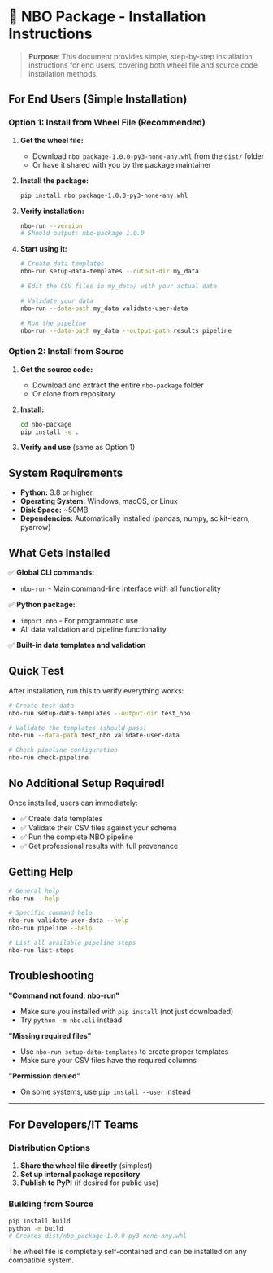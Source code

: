 # 🚀 NBO Package - Installation Instructions

> **Purpose**: This document provides simple, step-by-step installation instructions for end users, covering both wheel file and source code installation methods.

## For End Users (Simple Installation)

### Option 1: Install from Wheel File (Recommended)

1. **Get the wheel file:**

   - Download `nbo_package-1.0.0-py3-none-any.whl` from the `dist/` folder
   - Or have it shared with you by the package maintainer

2. **Install the package:**

   ```bash
   pip install nbo_package-1.0.0-py3-none-any.whl
   ```

3. **Verify installation:**

   ```bash
   nbo-run --version
   # Should output: nbo-package 1.0.0
   ```

4. **Start using it:**

   ```bash
   # Create data templates
   nbo-run setup-data-templates --output-dir my_data

   # Edit the CSV files in my_data/ with your actual data

   # Validate your data
   nbo-run --data-path my_data validate-user-data

   # Run the pipeline
   nbo-run --data-path my_data --output-path results pipeline
   ```

### Option 2: Install from Source

1. **Get the source code:**

   - Download and extract the entire `nbo-package` folder
   - Or clone from repository

2. **Install:**

   ```bash
   cd nbo-package
   pip install -e .
   ```

3. **Verify and use** (same as Option 1)

## System Requirements

- **Python:** 3.8 or higher
- **Operating System:** Windows, macOS, or Linux
- **Disk Space:** ~50MB
- **Dependencies:** Automatically installed (pandas, numpy, scikit-learn, pyarrow)

## What Gets Installed

✅ **Global CLI commands:**

- `nbo-run` - Main command-line interface with all functionality

✅ **Python package:**

- `import nbo` - For programmatic use
- All data validation and pipeline functionality

✅ **Built-in data templates and validation**

## Quick Test

After installation, run this to verify everything works:

```bash
# Create test data
nbo-run setup-data-templates --output-dir test_nbo

# Validate the templates (should pass)
nbo-run --data-path test_nbo validate-user-data

# Check pipeline configuration
nbo-run check-pipeline
```

## No Additional Setup Required!

Once installed, users can immediately:

- ✅ Create data templates
- ✅ Validate their CSV files against your schema
- ✅ Run the complete NBO pipeline
- ✅ Get professional results with full provenance

## Getting Help

```bash
# General help
nbo-run --help

# Specific command help
nbo-run validate-user-data --help
nbo-run pipeline --help

# List all available pipeline steps
nbo-run list-steps
```

## Troubleshooting

**"Command not found: nbo-run"**

- Make sure you installed with `pip install` (not just downloaded)
- Try `python -m nbo.cli` instead

**"Missing required files"**

- Use `nbo-run setup-data-templates` to create proper templates
- Make sure your CSV files have the required columns

**"Permission denied"**

- On some systems, use `pip install --user` instead

---

## For Developers/IT Teams

### Distribution Options

1. **Share the wheel file directly** (simplest)
2. **Set up internal package repository**
3. **Publish to PyPI** (if desired for public use)

### Building from Source

```bash
pip install build
python -m build
# Creates dist/nbo_package-1.0.0-py3-none-any.whl
```

The wheel file is completely self-contained and can be installed on any compatible system.
